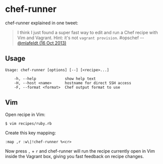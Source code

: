 chef-runner
===========

chef-runner explained in one tweet:

> I think I just found a super fast way to edit and run a Chef recipe with Vim
> and Vagrant. Hint: it's not `vagrant provision`. #opschef -- [@mlafeldt (16
> Oct 2013)](https://twitter.com/mlafeldt/status/390235844717838336)

Usage
-----

    Usage: chef-runner [options] [--] [<recipe>...]

        -h, --help             show help text
        -H, --host <name>      hostname for direct SSH access
        -F, --format <format>  Chef output format to use

Vim
---

Open recipe in Vim:

```sh
$ vim recipes/ruby.rb
```

Create this key mapping:

```vim
:map ,r :w\|!chef-runner %<cr>
```

Now press `,` + `r` and chef-runner will run the recipe currently open in Vim
inside the Vagrant box, giving you fast feedback on recipe changes.
